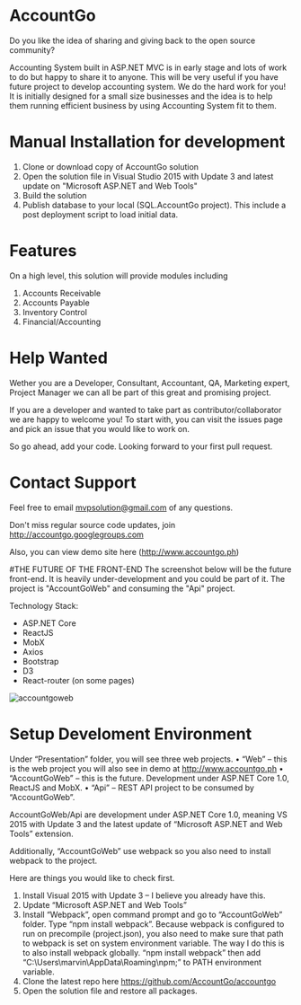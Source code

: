 # AccountGo

Do you like the idea of sharing and giving back to the open source community?

Accounting System built in ASP.NET MVC is in early stage and lots of work to do but happy to share it to anyone. This will be very useful if you have future project to develop accounting system. We do the hard work for you!
It is initially designed for a small size businesses and the idea is to help them running efficient business by using Accounting System fit to them.

# Manual Installation for development

1. Clone or download copy of AccountGo solution
2. Open the solution file in Visual Studio 2015 with Update 3 and latest update on "Microsoft ASP.NET and Web Tools"
3. Build the solution
4. Publish database to your local (SQL.AccountGo project). This include a post deployment script to load initial data.

# Features

On a high level, this solution will provide modules including

1. Accounts Receivable
2. Accounts Payable
3. Inventory Control
4. Financial/Accounting

# Help Wanted

Wether you are a Developer, Consultant, Accountant, QA, Marketing expert, Project Manager we can all be part of this great and promising project.

If you are a developer and wanted to take part as contributor/collaborator we are happy to welcome you! To start with, you can visit the issues page and pick an issue that you would like to work on.

So go ahead, add your code. Looking forward to your first pull request.

# Contact Support
Feel free to email mvpsolution@gmail.com of any questions.

Don't miss regular source code updates, join http://accountgo.googlegroups.com

Also, you can view demo site here (http://www.accountgo.ph)

#THE FUTURE OF THE FRONT-END
The screenshot below will be the future front-end. It is heavily under-development and you could be part of it. The project is "AccountGoWeb" and consuming the "Api" project.

Technology Stack:
- ASP.NET Core
- ReactJS
- MobX
- Axios
- Bootstrap
- D3
- React-router (on some pages)

![accountgoweb](https://cloud.githubusercontent.com/assets/17961526/16177121/f41e2c10-3656-11e6-885f-fb2325b09066.PNG)

# Setup Develoment Environment
Under “Presentation” folder, you will see three web projects. 
•	“Web” – this is the web project you will also see in demo at http://www.accountgo.ph
•	“AccountGoWeb” – this is the future. Development under ASP.NET Core 1.0, ReactJS and MobX.
•	“Api” – REST API project to be consumed by “AccountGoWeb”.

AccountGoWeb/Api are development under ASP.NET Core 1.0, meaning VS 2015 with Update 3 and the latest update of “Microsoft ASP.NET and Web Tools” extension.

Additionally, “AccountGoWeb” use webpack so you also need to install webpack to the project.

Here are things you would like to check first.

1.	Install Visual 2015 with Update 3 – I believe you already have this.
2.	Update “Microsoft ASP.NET and Web Tools”
3.	Install “Webpack”, open command prompt and go to “AccountGoWeb” folder. Type “npm install webpack”. Because webpack is configured to run on precompile (project.json), you also need to make sure that path to webpack is set on system environment variable. The way I do this is to also install webpack globally. “npm install webpack” then add “C:\Users\marvin\AppData\Roaming\npm;” to PATH environment variable.
4.	Clone the latest repo here https://github.com/AccountGo/accountgo
5.	Open the solution file and restore all packages.

